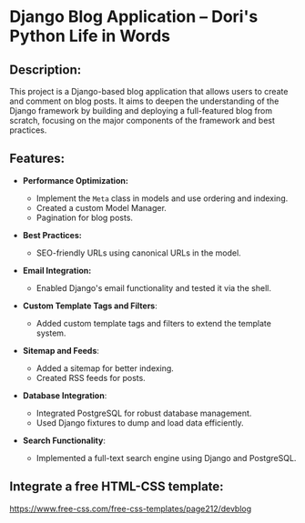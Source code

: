 # Django Blog Application – Dori's Python Life in Words 

## Description:
This project is a Django-based blog application that allows users to create and comment on blog 
posts. It aims to deepen the understanding of the Django framework by building and deploying a 
full-featured blog from scratch, focusing on the major components of the framework and best 
practices.

## Features:
- **Performance Optimization:**
  - Implement the `Meta` class in models and use ordering and indexing.
  - Created a custom Model Manager.
  - Pagination for blog posts.

- **Best Practices:**
  - SEO-friendly URLs using canonical URLs in the model.

- **Email Integration:**
  - Enabled Django's email functionality and tested it via the shell.

- **Custom Template Tags and Filters**:
  - Added custom template tags and filters to extend the template system.
  
- **Sitemap and Feeds**:
  - Added a sitemap for better indexing.
  - Created RSS feeds for posts.
  
- **Database Integration**:
  - Integrated PostgreSQL for robust database management.
  - Used Django fixtures to dump and load data efficiently.
  
- **Search Functionality**:
  - Implemented a full-text search engine using Django and PostgreSQL.


## Integrate a free HTML-CSS template:
https://www.free-css.com/free-css-templates/page212/devblog
